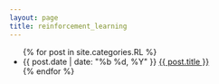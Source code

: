 ```yaml
---
layout: page
title: reinforcement_learning
---
```

<ul class="post-list">
	{% for post in site.categories.RL %}
	<li>
		<span>{{ post.date | date: "%b %d, %Y" }}</span>
		<a href="{{ post.url | prepend: site.baseurl }}">{{ post.title }}</a>
	</li>
	{% endfor %}
</ul>
